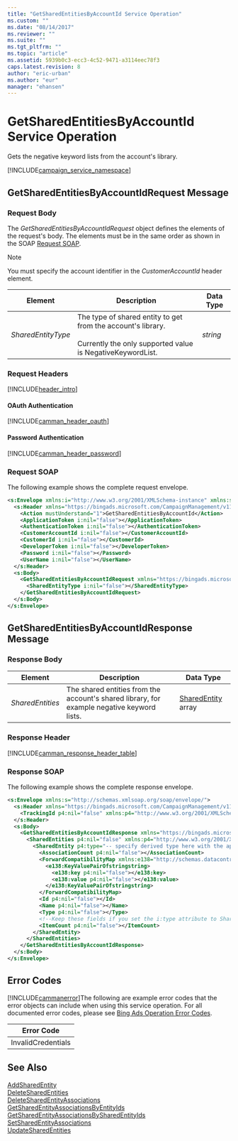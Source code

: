 ```yaml
---
title: "GetSharedEntitiesByAccountId Service Operation"
ms.custom: ""
ms.date: "08/14/2017"
ms.reviewer: ""
ms.suite: ""
ms.tgt_pltfrm: ""
ms.topic: "article"
ms.assetid: 5939b0c3-ecc3-4c52-9471-a3114eec78f3
caps.latest.revision: 8
author: "eric-urban"
ms.author: "eur"
manager: "ehansen"
---
```

# GetSharedEntitiesByAccountId Service Operation
Gets the negative keyword lists from the account's library.

[!INCLUDE[campaign_service_namespace](../campaign-api/includes/campaign-service-namespace.md)]

## <a name="request"></a>GetSharedEntitiesByAccountIdRequest Message

### Request Body
The *GetSharedEntitiesByAccountIdRequest* object defines the elements of the request's body. The elements must be in the same order as shown in the SOAP [Request SOAP](#request_soap).

> [!NOTE]
> You must specify the account identifier in the *CustomerAccountId* header element.

|Element|Description|Data Type|
|-----------|---------------|-------------|
|*SharedEntityType*|The type of shared entity to get from the account's library.<br /><br />Currently the only supported value is NegativeKeywordList.|*string*|

### Request Headers
[!INCLUDE[header_intro](../campaign-api/includes/header-intro.md)]
#### OAuth Authentication
[!INCLUDE[camman_header_oauth](../campaign-api/includes/camman-header-oauth.md)]
#### Password Authentication
[!INCLUDE[camman_header_password](../campaign-api/includes/camman-header-password.md)]
### <a name="request_soap"></a>Request SOAP
The following example shows the complete request envelope.

```xml
<s:Envelope xmlns:i="http://www.w3.org/2001/XMLSchema-instance" xmlns:s="http://schemas.xmlsoap.org/soap/envelope/">
  <s:Header xmlns="https://bingads.microsoft.com/CampaignManagement/v11">
    <Action mustUnderstand="1">GetSharedEntitiesByAccountId</Action>
    <ApplicationToken i:nil="false"></ApplicationToken>
    <AuthenticationToken i:nil="false"></AuthenticationToken>
    <CustomerAccountId i:nil="false"></CustomerAccountId>
    <CustomerId i:nil="false"></CustomerId>
    <DeveloperToken i:nil="false"></DeveloperToken>
    <Password i:nil="false"></Password>
    <UserName i:nil="false"></UserName>
  </s:Header>
  <s:Body>
    <GetSharedEntitiesByAccountIdRequest xmlns="https://bingads.microsoft.com/CampaignManagement/v11">
      <SharedEntityType i:nil="false"></SharedEntityType>
    </GetSharedEntitiesByAccountIdRequest>
  </s:Body>
</s:Envelope>
```

## <a name="response"></a>GetSharedEntitiesByAccountIdResponse Message

### <a name="Body_Elements"></a>Response Body

|Element|Description|Data Type|
|-----------|---------------|-------------|
|*SharedEntities*|The shared entities from the account's shared library, for example negative keyword lists.|[SharedEntity](../campaign-api/sharedentity-data-object.md) array|

### <a name="Header_Elements"></a>Response Header
[!INCLUDE[camman_response_header_table](../campaign-api/includes/camman-response-header-table.md)]
### Response SOAP
The following example shows the complete response envelope.

```xml
<s:Envelope xmlns:s="http://schemas.xmlsoap.org/soap/envelope/">
  <s:Header xmlns="https://bingads.microsoft.com/CampaignManagement/v11">
    <TrackingId p4:nil="false" xmlns:p4="http://www.w3.org/2001/XMLSchema-instance"></TrackingId>
  </s:Header>
  <s:Body>
    <GetSharedEntitiesByAccountIdResponse xmlns="https://bingads.microsoft.com/CampaignManagement/v11">
      <SharedEntities p4:nil="false" xmlns:p4="http://www.w3.org/2001/XMLSchema-instance">
        <SharedEntity p4:type="-- specify derived type here with the appropriate prefix --">
          <AssociationCount p4:nil="false"></AssociationCount>
          <ForwardCompatibilityMap xmlns:e138="http://schemas.datacontract.org/2004/07/System.Collections.Generic" p4:nil="false">
            <e138:KeyValuePairOfstringstring>
              <e138:key p4:nil="false"></e138:key>
              <e138:value p4:nil="false"></e138:value>
            </e138:KeyValuePairOfstringstring>
          </ForwardCompatibilityMap>
          <Id p4:nil="false"></Id>
          <Name p4:nil="false"></Name>
          <Type p4:nil="false"></Type>
          <!--Keep these fields if you set the i:type attribute to SharedList-->
          <ItemCount p4:nil="false"></ItemCount>
        </SharedEntity>
      </SharedEntities>
    </GetSharedEntitiesByAccountIdResponse>
  </s:Body>
</s:Envelope>
```

## <a name="errors"></a>Error Codes
[!INCLUDE[cammanerror](../campaign-api/includes/cammanerror.md)]The following are example  error codes that the error objects can include when using this service operation. For all documented error codes, please see [Bing Ads Operation Error Codes](http://go.microsoft.com/fwlink/?LinkId=511884).

|Error Code|
|--------------|
|InvalidCredentials|

## See Also
[AddSharedEntity](../campaign-api/addsharedentity-service-operation.md)  
[DeleteSharedEntities](../campaign-api/deletesharedentities-service-operation.md)  
[DeleteSharedEntityAssociations](../campaign-api/deletesharedentityassociations-service-operation.md)  
[GetSharedEntityAssociationsByEntityIds](../campaign-api/getsharedentityassociationsbyentityids-service-operation.md)  
[GetSharedEntityAssociationsBySharedEntityIds](../campaign-api/getsharedentityassociationsbysharedentityids-service-operation.md)  
[SetSharedEntityAssociations](../campaign-api/setsharedentityassociations-service-operation.md)  
[UpdateSharedEntities](../campaign-api/updatesharedentities-service-operation.md)  

